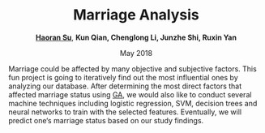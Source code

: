 <div align=center>
 
# Marriage Analysis

[**Haoran Su**](http://franklinzhao.top), **Kun Qian, Chenglong Li, Junzhe Shi, Ruxin Yan**

May 2018

<div align=left>

Marriage could be affected by many objective and subjective factors. This fun project is going to iteratively find out the most influential ones by analyzing our database. After determining the most direct factors that affected marriage status using [GA](https://github.com/QinganZhao/GA), we would also like to conduct several machine techniques including logistic regression, SVM, decision trees and neural networks to train with the selected features. Eventually, we will predict one‘s marriage status based on our study findings.
